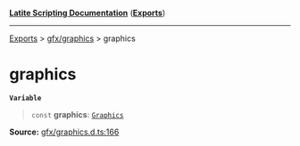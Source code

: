 [**Latite Scripting Documentation**](../../README.md) ([**Exports**](../../exports.md))

---

[Exports](../../exports.md) > [gfx/graphics](../index.md) > graphics

# graphics

**`Variable`**

> `const` **graphics**: [`Graphics`](../interfaces/interface.Graphics.md)

**Source:** [gfx/graphics.d.ts:166](https://github.com/LatiteScripting/latitescripting.github.io/blob/41aefce/definitions/gfx/graphics.d.ts#L166)
